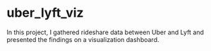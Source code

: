 # uber_lyft_viz
In this project, I gathered rideshare data between Uber and Lyft and presented the findings on a visualization dashboard.

